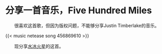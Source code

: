 # 分享一首音乐，Five Hundred Miles


　　很喜欢这首歌，但因为版权问题，不能够分享Justin Timberlake的音乐。

  {{< music netease song 456869610 >}} 

　　现分享[水冰火星](https://music.163.com/artist?id=12256838)的这首。



